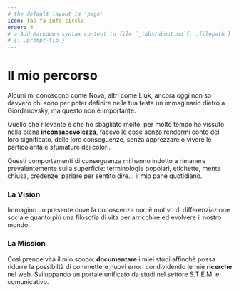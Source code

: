 ```yaml
---
# the default layout is 'page'
icon: fas fa-info-circle
order: 4
# > Add Markdown syntax content to file `_tabs/about.md`{: .filepath } and it will show up on this page.
# {: .prompt-tip }
---
```


# Il mio percorso

Alcuni mi conoscono come Nova, altri come Liuk, ancora oggi non so davvero chi sono per poter definire nella tua testa un immaginario dietro a Giordanovsky, ma questo non è importante.

Quello che rilevante è che ho sbagliato molto, per molto tempo ho vissuto nella piena **inconsapevolezza**, facevo le cose senza rendermi conto del loro significato, delle loro conseguenze, senza apprezzare o vivere le particolarità e sfumature dei colori. 

Questi comportamenti di conseguenza mi hanno indotto a rimanere prevalentemente sulla superficie: terminologie popolari, etichette, mente chiusa, credenze, parlare per sentito dire… il mio pane quotidiano.


### La Vision

Immagino un presente dove la conoscenza non è motivo di differenziazione sociale quanto più una filosofia di vita per arricchire ed evolvere il nostro mondo.

### La Mission

Così prende vita il mio scopo: **documentare** i miei studi affinchè possa ridurre la possibiltà di commettere nuovi errori condividendo le mie **ricerche** nel web. Sviluppando un portale unificato da studi nel settore S.T.E.M. e comunicativo.